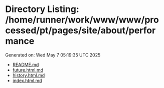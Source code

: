 # Directory Listing: /home/runner/work/www/www/processed/pt/pages/site/about/performance
Generated on: Wed May  7 05:19:35 UTC 2025

- [README.md](README.md)
- [future.html.md](future.html.md)
- [history.html.md](history.html.md)
- [index.html.md](index.html.md)
